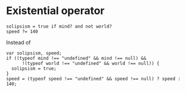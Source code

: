 # Existential operator

    solipsism = true if mind? and not world?
    speed ?= 140

Instead of

    var solipsism, speed;
    if ((typeof mind !== "undefined" && mind !== null) &&
          !(typeof world !== "undefined" && world !== null)) {
      solipsism = true;
    }
    speed = (typeof speed !== "undefined" && speed !== null) ? speed : 140;
